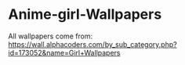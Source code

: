 # Anime-girl-Wallpapers
All wallpapers come from: https://wall.alphacoders.com/by_sub_category.php?id=173052&name=Girl+Wallpapers
